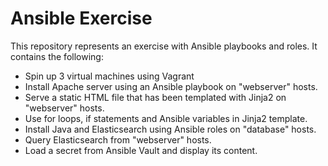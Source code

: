 # Ansible Exercise

This repository represents an exercise with Ansible playbooks and roles. It contains the following:
- Spin up 3 virtual machines using Vagrant
- Install Apache server using an Ansible playbook on "webserver" hosts.
- Serve a static HTML file that has been templated with Jinja2 on "webserver" hosts.
- Use for loops, if statements and Ansible variables in Jinja2 template.
- Install Java and Elasticsearch using Ansible roles on "database" hosts.
- Query Elasticsearch from "webserver" hosts.
- Load a secret from Ansible Vault and display its content.